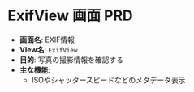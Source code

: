 # ExifView 画面 PRD

- **画面名**: EXIF情報
- **View名**: `ExifView`
- **目的**: 写真の撮影情報を確認する
- **主な機能**:
  - ISOやシャッタースピードなどのメタデータ表示
